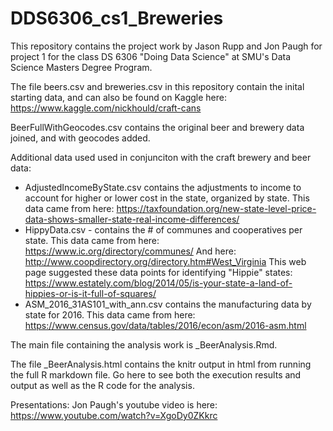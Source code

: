 # DDS6306_cs1_Breweries

This repository contains the project work by Jason Rupp and Jon Paugh for project 1 for the class DS 6306 "Doing Data Science" at SMU's Data Science Masters Degree Program.

The file beers.csv and breweries.csv in this repository contain the inital starting data, and can also be found on Kaggle here:
https://www.kaggle.com/nickhould/craft-cans

BeerFullWithGeocodes.csv contains the original beer and brewery data joined, and with geocodes added.

Additional data used used in conjunciton with the craft brewery and beer data:
* AdjustedIncomeByState.csv contains the adjustments to income to account for higher or lower cost in the state, organized by state.
   This data came from here: https://taxfoundation.org/new-state-level-price-data-shows-smaller-state-real-income-differences/
* HippyData.csv - contains the # of communes and cooperatives per state. 
   This data came from here: https://www.ic.org/directory/communes/
   And here: http://www.coopdirectory.org/directory.htm#West_Virginia
   This web page suggested these data points for identifying "Hippie" states: https://www.estately.com/blog/2014/05/is-your-state-a-land-of-hippies-or-is-it-full-of-squares/
* ASM_2016_31AS101_with_ann.csv contains the manufacturing data by state for 2016.
   This data came from here: https://www.census.gov/data/tables/2016/econ/asm/2016-asm.html

The main file containing the analysis work is _BeerAnalysis.Rmd.

The file _BeerAnalysis.html contains the knitr output in html from running the full R markdown file. Go here to see both the execution results and output as well as the R code for the analysis.


Presentations:
Jon Paugh's youtube video is here: https://www.youtube.com/watch?v=XgoDy0ZKkrc


